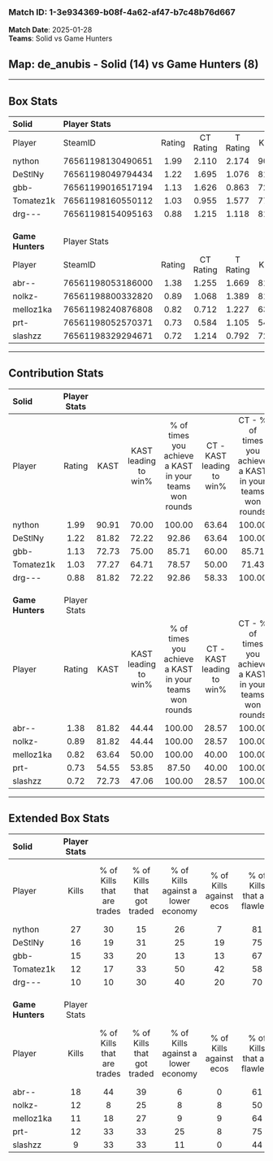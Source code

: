 ### Match ID: 1-3e934369-b08f-4a62-af47-b7c48b76d667  
**Match Date**: 2025-01-28  
**Teams**: Solid vs Game Hunters  

## **Map**: de_anubis - Solid (14) vs Game Hunters (8)  
---  

## Box Stats  

| **Solid**        | Player Stats      |        |           |          |       |       |       |         |        |      |     |
| :- | :- | :-: | :-: | :-: | :-: | :-: | :-: | :-: | :-: | :-: | :-: |
| Player           | SteamID           | Rating | CT Rating | T Rating | KAST  |  ADR  | Kills | Assists | Deaths | K/D  | HS% |
| nython           | 76561198130490651 |  1.99  |   2.110   |  2.174   | 90.91 | 123.1 |  27   |    6    |   9    | 3.00 | 55  |
| DeStlNy          | 76561198049794434 |  1.22  |   1.695   |  1.076   | 81.82 | 69.1  |  16   |    5    |   13   | 1.23 | 75  |
| gbb-             | 76561199016517194 |  1.13  |   1.626   |  0.863   | 72.73 | 68.9  |  15   |    5    |   12   | 1.25 | 40  |
| Tomatez1k        | 76561198160550112 |  1.03  |   0.955   |  1.577   | 77.27 | 75.6  |  12   |    7    |   14   | 0.86 | 50  |
| drg---           | 76561198154095163 |  0.88  |   1.215   |  1.118   | 81.82 | 47.7  |  10   |    3    |   14   | 0.71 | 60  |
|                  |                   |        |           |          |       |       |       |         |        |      |     |
|                  |                   |        |           |          |       |       |       |         |        |      |     |
|                  |                   |        |           |          |       |       |       |         |        |      |     |
| **Game Hunters** | Player Stats      |        |           |          |       |       |       |         |        |      |     |
| Player           | SteamID           | Rating | CT Rating | T Rating | KAST  |  ADR  | Kills | Assists | Deaths | K/D  | HS% |
| abr--            | 76561198053186000 |  1.38  |   1.255   |  1.669   | 81.82 | 95.9  |  18   |    5    |   13   | 1.38 | 61  |
| nolkz-           | 76561198800332820 |  0.89  |   1.068   |  1.389   | 81.82 | 62.8  |  12   |    5    |   19   | 0.63 | 66  |
| melloz1ka        | 76561198240876808 |  0.82  |   0.712   |  1.227   | 63.64 | 52.2  |  11   |    2    |   13   | 0.85 | 36  |
| prt-             | 76561198052570371 |  0.73  |   0.584   |  1.105   | 54.55 | 60.9  |  12   |    4    |   17   | 0.71 | 66  |
| slashzz          | 76561198329294671 |  0.72  |   1.214   |  0.792   | 72.73 | 53.7  |   9   |    9    |   18   | 0.50 | 55  |
---  

## Contribution Stats  

| **Solid**        | Player Stats |       |                      |                                                        |                           |                                                             |                          |                                                            |
| :- | :-: | :-: | :-: | :-: | :-: | :-: | :-: | :-: |
| Player           |    Rating    | KAST  | KAST leading to win% | % of times you achieve a KAST in your teams won rounds | CT - KAST leading to win% | CT - % of times you achieve a KAST in your teams won rounds | T - KAST leading to win% | T - % of times you achieve a KAST in your teams won rounds |
| nython           |     1.99     | 90.91 |        70.00         |                         100.00                         |           63.64           |                           100.00                            |          77.78           |                           100.00                           |
| DeStlNy          |     1.22     | 81.82 |        72.22         |                         92.86                          |           63.64           |                           100.00                            |          85.71           |                           85.71                            |
| gbb-             |     1.13     | 72.73 |        75.00         |                         85.71                          |           60.00           |                            85.71                            |          100.00          |                           85.71                            |
| Tomatez1k        |     1.03     | 77.27 |        64.71         |                         78.57                          |           50.00           |                            71.43                            |          85.71           |                           85.71                            |
| drg---           |     0.88     | 81.82 |        72.22         |                         92.86                          |           58.33           |                           100.00                            |          100.00          |                           85.71                            |
|                  |              |       |                      |                                                        |                           |                                                             |                          |                                                            |
|                  |              |       |                      |                                                        |                           |                                                             |                          |                                                            |
|                  |              |       |                      |                                                        |                           |                                                             |                          |                                                            |
| **Game Hunters** | Player Stats |       |                      |                                                        |                           |                                                             |                          |                                                            |
| Player           |    Rating    | KAST  | KAST leading to win% | % of times you achieve a KAST in your teams won rounds | CT - KAST leading to win% | CT - % of times you achieve a KAST in your teams won rounds | T - KAST leading to win% | T - % of times you achieve a KAST in your teams won rounds |
| abr--            |     1.38     | 81.82 |        44.44         |                         100.00                         |           28.57           |                           100.00                            |          54.55           |                           100.00                           |
| nolkz-           |     0.89     | 81.82 |        44.44         |                         100.00                         |           28.57           |                           100.00                            |          54.55           |                           100.00                           |
| melloz1ka        |     0.82     | 63.64 |        50.00         |                         100.00                         |           40.00           |                           100.00                            |          54.55           |                           100.00                           |
| prt-             |     0.73     | 54.55 |        53.85         |                         87.50                          |           40.00           |                           100.00                            |          62.50           |                           83.33                            |
| slashzz          |     0.72     | 72.73 |        47.06         |                         100.00                         |           28.57           |                           100.00                            |          60.00           |                           100.00                           |
---  

## Extended Box Stats  

| **Solid**        | Player Stats |                            |                            |                                    |                         |                              |                                 |        |                             |                                     |                          |                               |                            |
| :- | :-: | :-: | :-: | :-: | :-: | :-: | :-: | :-: | :-: | :-: | :-: | :-: | :-: |
| Player           |    Kills     | % of Kills that are trades | % of Kills that got traded | % of Kills against a lower economy | % of Kills against ecos | % of Kills that are flawless | % of Kills that are close duels | Deaths | % of Deaths that get traded | % of Deaths against a lower economy | % of Deaths against ecos | % of Deaths that are flawless | % of Deaths that are close |
| nython           |      27      |             30             |             15             |                 26                 |            7            |              81              |                7                |   9    |             11              |                 11                  |            0             |              78               |             11             |
| DeStlNy          |      16      |             19             |             31             |                 25                 |           19            |              75              |               13                |   13   |             38              |                 15                  |            8             |              69               |             8              |
| gbb-             |      15      |             33             |             20             |                 13                 |           13            |              67              |               13                |   12   |             25              |                 17                  |            8             |              67               |             8              |
| Tomatez1k        |      12      |             17             |             33             |                 50                 |           42            |              58              |                8                |   14   |             21              |                  7                  |            7             |              36               |             14             |
| drg---           |      10      |             10             |             30             |                 40                 |           20            |              70              |               10                |   14   |             57              |                 29                  |            14            |              71               |             14             |
|                  |              |                            |                            |                                    |                         |                              |                                 |        |                             |                                     |                          |                               |                            |
|                  |              |                            |                            |                                    |                         |                              |                                 |        |                             |                                     |                          |                               |                            |
|                  |              |                            |                            |                                    |                         |                              |                                 |        |                             |                                     |                          |                               |                            |
| **Game Hunters** | Player Stats |                            |                            |                                    |                         |                              |                                 |        |                             |                                     |                          |                               |                            |
| Player           |    Kills     | % of Kills that are trades | % of Kills that got traded | % of Kills against a lower economy | % of Kills against ecos | % of Kills that are flawless | % of Kills that are close duels | Deaths | % of Deaths that get traded | % of Deaths against a lower economy | % of Deaths against ecos | % of Deaths that are flawless | % of Deaths that are close |
| abr--            |      18      |             44             |             39             |                 6                  |            0            |              61              |               11                |   13   |              8              |                 15                  |            8             |              62               |             15             |
| nolkz-           |      12      |             8              |             25             |                 8                  |            8            |              50              |                8                |   19   |             53              |                 11                  |            5             |              68               |             11             |
| melloz1ka        |      11      |             18             |             27             |                 9                  |            9            |              64              |                9                |   13   |             15              |                 15                  |            8             |              77               |             8              |
| prt-             |      12      |             33             |             33             |                 25                 |            8            |              75              |               17                |   17   |              6              |                 12                  |            6             |              76               |             6              |
| slashzz          |      9       |             33             |             33             |                 11                 |            0            |              44              |               11                |   18   |             28              |                 11                  |            6             |              72               |             11             |
